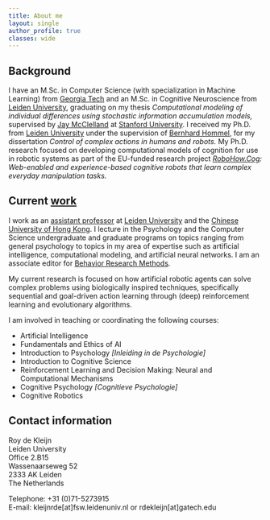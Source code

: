 ```yaml
---
title: About me
layout: single
author_profile: true
classes: wide
---
```


## Background
I have an M.Sc. in Computer Science (with specialization in Machine Learning) from [Georgia Tech](https://www.gatech.edu/) and an M.Sc. in Cognitive Neuroscience from [Leiden University](https://www.universiteitleiden.nl/), graduating on my thesis *Computational modeling of individual differences using stochastic information accumulation models,* supervised by [Jay McClelland](https://stanford.edu/~jlmcc/) at [Stanford University](https://www.stanford.edu/). I received my Ph.D. from [Leiden University](https://www.universiteitleiden.nl/) under the supervision of [Bernhard Hommel](https://www.bernhard-hommel.eu/), for my dissertation *Control of complex actions in humans and robots.* My Ph.D. research focused on developing computational models of cognition for use in robotic systems as part of the EU-funded research project *[RoboHow.Cog](http://robohow.org/): Web-enabled and experience-based cognitive robots that learn complex everyday manipulation tasks.*

## Current [work](http://roydekleijn.nl/my-work/)
I work as an [assistant professor](https://www.universiteitleiden.nl/en/staffmembers/roy-de-kleijn) at [Leiden University](https://www.universiteitleiden.nl/) and the [Chinese University of Hong Kong](https://www.cuhk.edu.hk/english/index.html). I lecture in the Psychology and the Computer Science undergraduate and graduate programs on topics ranging from general psychology to topics in my area of expertise such as artificial intelligence, computational modeling, and artificial neural networks. I am an associate editor for [Behavior Research Methods](https://link.springer.com/journal/13428).

My current research is focused on how artificial robotic agents can solve complex problems using biologically inspired techniques, specifically sequential and goal-driven action learning through (deep) reinforcement learning and evolutionary algorithms.

I am involved in teaching or coordinating the following courses:

- Artificial Intelligence
- Fundamentals and Ethics of AI
- Introduction to Psychology *[Inleiding in de Psychologie]*
- Introduction to Cognitive Science
- Reinforcement Learning and Decision Making: Neural and Computational Mechanisms
- Cognitive Psychology *[Cognitieve Psychologie]*
- Cognitive Robotics

## Contact information
 
Roy de Kleijn  
Leiden University  
Office 2.B15  
Wassenaarseweg 52  
2333 AK Leiden  
The Netherlands  

Telephone: +31 (0)71-5273915  
E-mail: kleijnrde[at]fsw.leidenuniv.nl or rdekleijn[at]gatech.edu
